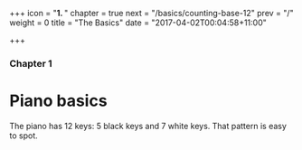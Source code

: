 +++
icon = "<b>1. </b>"
chapter = true
next = "/basics/counting-base-12"
prev = "/"
weight = 0
title = "The Basics"
date = "2017-04-02T00:04:58+11:00"

+++

### Chapter 1

# Piano basics

The piano has 12 keys: 5 black keys and 7 white keys. That pattern is easy to spot.
